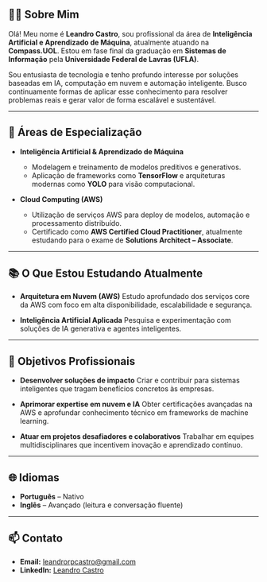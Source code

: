 ## 👨‍💼 Sobre Mim

Olá! Meu nome é **Leandro Castro**, sou profissional da área de **Inteligência Artificial e Aprendizado de Máquina**, atualmente atuando na **Compass.UOL**. Estou em fase final da graduação em **Sistemas de Informação** pela **Universidade Federal de Lavras (UFLA)**.

Sou entusiasta de tecnologia e tenho profundo interesse por soluções baseadas em IA, computação em nuvem e automação inteligente. Busco continuamente formas de aplicar esse conhecimento para resolver problemas reais e gerar valor de forma escalável e sustentável.

---

## 🧠 Áreas de Especialização

* **Inteligência Artificial & Aprendizado de Máquina**

  * Modelagem e treinamento de modelos preditivos e generativos.
  * Aplicação de frameworks como **TensorFlow** e arquiteturas modernas como **YOLO** para visão computacional.

* **Cloud Computing (AWS)**

  * Utilização de serviços AWS para deploy de modelos, automação e processamento distribuído.
  * Certificado como **AWS Certified Cloud Practitioner**, atualmente estudando para o exame de **Solutions Architect – Associate**.

---

## 📚 O Que Estou Estudando Atualmente

* **Arquitetura em Nuvem (AWS)**
  Estudo aprofundado dos serviços core da AWS com foco em alta disponibilidade, escalabilidade e segurança.

* **Inteligência Artificial Aplicada**
  Pesquisa e experimentação com soluções de IA generativa e agentes inteligentes.

---

## 🚀 Objetivos Profissionais

* **Desenvolver soluções de impacto**
  Criar e contribuir para sistemas inteligentes que tragam benefícios concretos às empresas.

* **Aprimorar expertise em nuvem e IA**
  Obter certificações avançadas na AWS e aprofundar conhecimento técnico em frameworks de machine learning.

* **Atuar em projetos desafiadores e colaborativos**
  Trabalhar em equipes multidisciplinares que incentivem inovação e aprendizado contínuo.

---

## 🌐 Idiomas

* **Português** – Nativo
* **Inglês** – Avançado (leitura e conversação fluente)

---

## 📫 Contato

* **Email:** [leandrorpcastro@gmail.com](mailto:leandrorpcastro@gmail.com)
* **LinkedIn:** [Leandro Castro](https://www.linkedin.com/in/leandro-rp-castro)
